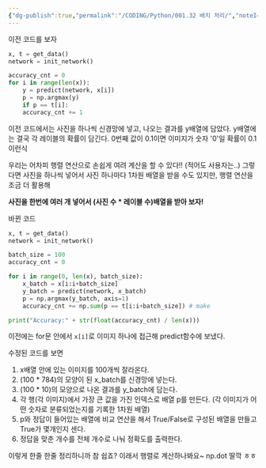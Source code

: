 ```yaml
---
{"dg-publish":true,"permalink":"/CODING/Python/001.32 배치 처리/","noteIcon":"2"}
---
```


이전 코드를 보자
``` python
x, t = get_data()
network = init_network()

accuracy_cnt = 0
for i in range(len(x)):
	y = predict(network, x[i])
	p = np.argmax(y)
	if p == t[i]:
	accuracy_cnt += 1
```

이전 코드에서는 사진을 하나씩 신경망에 넣고, 나오는 결과를 y배열에 담았다.
y배열에는 결국 각 레이블의 확률이 담긴다. 0번째 값이 0.1이면 이미지가 숫자 '0'일 확률이 0.1 이런식

우리는 어차피 행렬 연산으로 손쉽게 여려 계산을 할 수 있다!! (적어도 사용자는..)
그렇다면 사진을 하나씩 넣어서 사진 하나마다 1차원 배열을 받을 수도 있지만, 
행렬 연산을 조금 더 활용해

**사진을 한번에 여러 개 넣어서 (사진 수  * 레이블 수)배열을 받아 보자!**

바뀐 코드
```python
x, t = get_data()
network = init_network()

batch_size = 100
accuracy_cnt = 0

for i in range(0, len(x), batch_size):
    x_batch = x[i:i+batch_size]
    y_batch = predict(network, x_batch)
    p = np.argmax(y_batch, axis=1)
    accuracy_cnt += np.sum(p == t[i:i+batch_size]) # make 

print("Accuracy:" + str(float(accuracy_cnt) / len(x)))
```

이전에는 for문 안에서 `x[i]`로 이미지 하나에 접근해 predict함수에 보냈다.

수정된 코드를 보면 
1. x배열 안에 있는 이미지를 100개씩 잘라온다.
2. (100 * 784)의 모양이 된 x_batch를 신경망에 넣는다.
3. (100 * 10)의 모양으로 나온 결과를 y_batch에 담는다.
4. 각 행(각 이미지)에서 가장 큰 값을 가진 인덱스로 배열 p를 만든다. 
   (각 이미지가 어떤 숫자로 분류되었는지를 기록한 1차원 배열)
5. p와 정답이 들어있는 배열에 비교 연산을 해서 True/False로 구성된 배열을 만들고
   True가 몇개인지 센다.
6. 정답을 맞춘 개수를 전체 개수로 나눠 정확도를 출력한다.

이렇게 한줄 한줄 정리하니까 참 쉽죠?
이래서 행렬로 계산하나봐요~ np.dot 딸깍 ㅎㅎ
